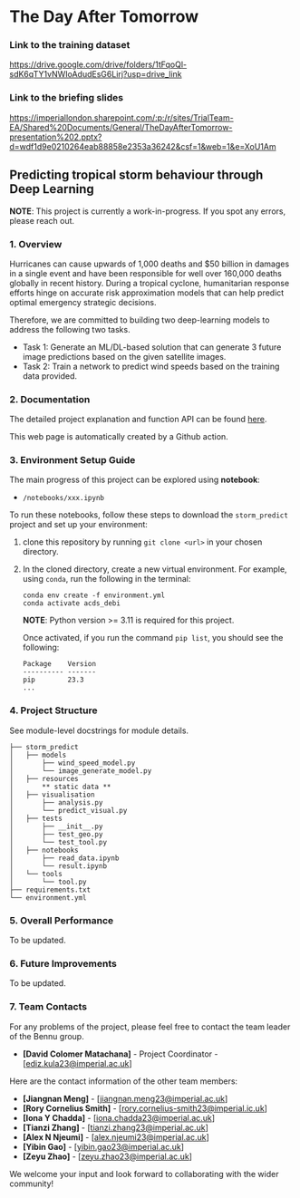 # The Day After Tomorrow

### Link to the training dataset
https://drive.google.com/drive/folders/1tFqoQl-sdK6qTY1vNWIoAdudEsG6Lirj?usp=drive_link

### Link to the briefing slides
https://imperiallondon.sharepoint.com/:p:/r/sites/TrialTeam-EA/Shared%20Documents/General/TheDayAfterTomorrow-presentation%202.pptx?d=wdf1d9e0210264eab88858e2353a36242&csf=1&web=1&e=XoU1Am

## Predicting tropical storm behaviour through Deep Learning

**NOTE**: This project is currently a work-in-progress. If you spot any errors, please reach out.

### 1. Overview

Hurricanes can cause upwards of 1,000 deaths and $50 billion in damages in a single event and have been responsible for well over 160,000 deaths globally in recent history. During a tropical cyclone, humanitarian response efforts hinge on accurate risk approximation models that can help predict optimal emergency strategic decisions.

Therefore, we are committed to building two deep-learning models to address the following two tasks.

- Task 1: Generate an ML/DL-based solution that can generate 3 future image predictions based on the given satellite images.
- Task 2: Train a network to predict wind speeds based on the training data provided.

### 2. Documentation

The detailed project explanation and function API can be found [here](https://ese-msc-2023.github.io/acds-the-day-after-tomorrow-debi/).

This web page is automatically created by a Github action.

### 3. Environment Setup Guide

The main progress of this project can be explored using **notebook**:
- `/notebooks/xxx.ipynb`

To run these notebooks, follow these steps to download the `storm_predict` project and set up your environment:

1. clone this repository by running `git clone <url>` in your chosen directory.
2. In the cloned directory, create a new virtual environment. For example, using `conda`, run the following in the terminal:
    ```
    conda env create -f environment.yml
    conda activate acds_debi
    ```

    **NOTE**: Python version >= 3.11 is required for this project.

    Once activated, if you run the command `pip list`, you should see the following:

    ```
    Package    Version
    ---------- -------
    pip        23.3
    ...
    ```

### 4. Project Structure

See module-level docstrings for module details.


```
├── storm_predict
│   ├── models
│       ├── wind_speed_model.py
│       └── image_generate_model.py
│   ├── resources
│       ** static data **
│   ├── visualisation
│       ├── analysis.py
│       └── predict_visual.py
│   ├── tests
│       ├── __init__.py
│       ├── test_geo.py
│       └── test_tool.py
│   ├── notebooks
│       ├── read_data.ipynb
│       └── result.ipynb
│   └── tools    
│       └── tool.py
├── requirements.txt
└── environment.yml
```

### 5. Overall Performance

To be updated.

### 6. Future Improvements

To be updated.

### 7. Team Contacts

For any problems of the project, please feel free to contact the team leader of the Bennu group.
- **[David Colomer Matachana]** - Project Coordinator - [ediz.kula23@imperial.ac.uk]

Here are the contact information of the other team members:
- **[Jiangnan Meng]** - [jiangnan.meng23@imperial.ac.uk]
- **[Rory Cornelius Smith]** - [rory.cornelius-smith23@imperial.ic.uk]
- **[Iona Y Chadda]** - [iona.chadda23@imperial.ac.uk]
- **[Tianzi Zhang]** - [tianzi.zhang23@imperial.ac.uk]
- **[Alex N Njeumi]**  - [alex.njeumi23@imperial.ac.uk]
- **[Yibin Gao]** - [yibin.gao23@imperial.ac.uk]
- **[Zeyu Zhao]** - [zeyu.zhao23@imperial.ac.uk]

We welcome your input and look forward to collaborating with the wider community!

